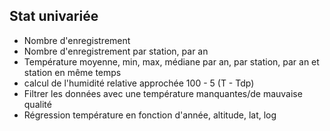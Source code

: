 ## Stat univariée

- Nombre d'enregistrement
- Nombre d'enregistrement par station, par an
- Température moyenne, min, max, médiane par an, par station, par an et station en même temps
- calcul de l'humidité relative approchée 100 - 5 (T - Tdp)
- Filtrer les données avec une température manquantes/de mauvaise qualité
- Régression température en fonction d'année, altitude, lat, log

